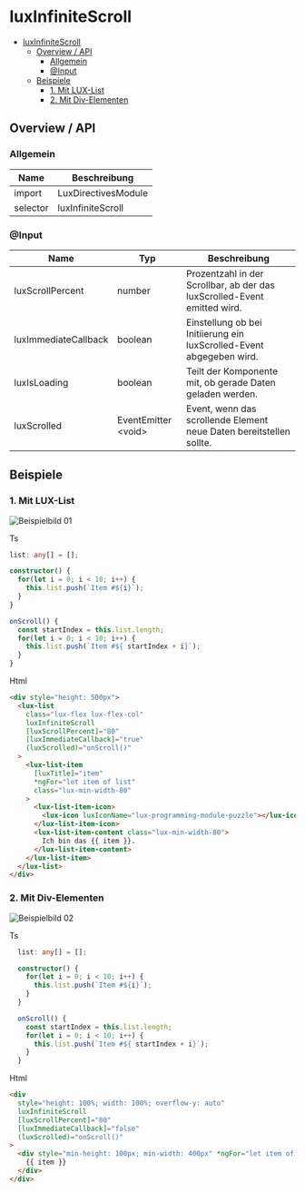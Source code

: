 # luxInfiniteScroll

- [luxInfiniteScroll](#luxinfinitescroll)
  - [Overview / API](#overview--api)
    - [Allgemein](#allgemein)
    - [@Input](#input)
  - [Beispiele](#beispiele)
    - [1. Mit LUX-List](#1-mit-lux-list)
    - [2. Mit Div-Elementen](#2-mit-div-elementen)

## Overview / API

### Allgemein

| Name     | Beschreibung        |
| -------- | ------------------- |
| import   | LuxDirectivesModule |
| selector | luxInfiniteScroll   |

### @Input

| Name                 | Typ                  | Beschreibung                                                             |
| -------------------- | -------------------- | ------------------------------------------------------------------------ |
| luxScrollPercent     | number               | Prozentzahl in der Scrollbar, ab der das luxScrolled-Event emitted wird. |
| luxImmediateCallback | boolean              | Einstellung ob bei Initiierung ein luxScrolled-Event abgegeben wird.     |
| luxIsLoading         | boolean              | Teilt der Komponente mit, ob gerade Daten geladen werden.                |
| luxScrolled          | EventEmitter \<void> | Event, wenn das scrollende Element neue Daten bereitstellen sollte.      |

## Beispiele

### 1. Mit LUX-List

![Beispielbild 01](https://raw.githubusercontent.com/wiki/IHK-GfI/lux-components/Versions/v18/luxInfiniteScroll-v18-img-01.png)

Ts

```typescript
list: any[] = [];

constructor() {
  for(let i = 0; i < 10; i++) {
    this.list.push(`Item #${i}`);
  }
}

onScroll() {
  const startIndex = this.list.length;
  for(let i = 0; i < 10; i++) {
    this.list.push(`Item #${ startIndex + i}`);
  }
}
```

Html

```html
<div style="height: 500px">
  <lux-list
    class="lux-flex lux-flex-col"
    luxInfiniteScroll
    [luxScrollPercent]="80"
    [luxImmediateCallback]="true"
    (luxScrolled)="onScroll()"
  >
    <lux-list-item
      [luxTitle]="item"
      *ngFor="let item of list"
      class="lux-min-width-80"
    >
      <lux-list-item-icon>
        <lux-icon luxIconName="lux-programming-module-puzzle"></lux-icon>
      </lux-list-item-icon>
      <lux-list-item-content class="lux-min-width-80">
        Ich bin das {{ item }}.
      </lux-list-item-content>
    </lux-list-item>
  </lux-list>
</div>
```

### 2. Mit Div-Elementen

![Beispielbild 02](https://raw.githubusercontent.com/wiki/IHK-GfI/lux-components/Versions/v18/luxInfiniteScroll-v18-img-02.png)

Ts

```typescript
  list: any[] = [];

  constructor() {
    for(let i = 0; i < 10; i++) {
      this.list.push(`Item #${i}`);
    }
  }

  onScroll() {
    const startIndex = this.list.length;
    for(let i = 0; i < 10; i++) {
      this.list.push(`Item #${ startIndex + i}`);
    }
  }
```

Html

```html
<div
  style="height: 100%; width: 100%; overflow-y: auto"
  luxInfiniteScroll
  [luxScrollPercent]="80"
  [luxImmediateCallback]="false"
  (luxScrolled)="onScroll()"
>
  <div style="min-height: 100px; min-width: 400px" *ngFor="let item of list">
    {{ item }}
  </div>
</div>
```
